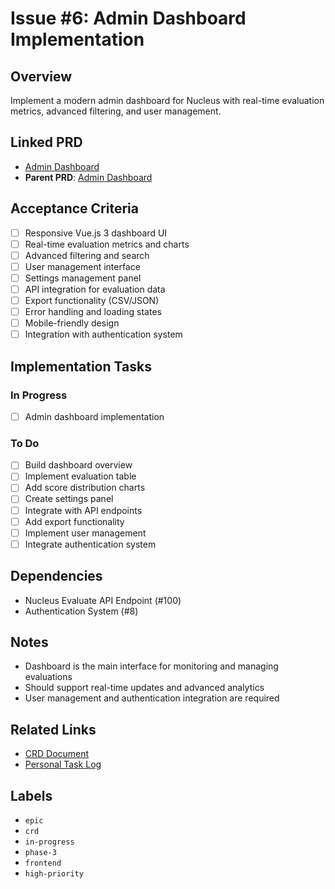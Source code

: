 # Issue #6: Admin Dashboard Implementation

## Overview
Implement a modern admin dashboard for Nucleus with real-time evaluation metrics, advanced filtering, and user management.

## Linked PRD
- [Admin Dashboard](../roadmap/product-requirements/PRD-admin-dashboard.md)
- **Parent PRD**: [Admin Dashboard](#3)

## Acceptance Criteria
- [ ] Responsive Vue.js 3 dashboard UI
- [ ] Real-time evaluation metrics and charts
- [ ] Advanced filtering and search
- [ ] User management interface
- [ ] Settings management panel
- [ ] API integration for evaluation data
- [ ] Export functionality (CSV/JSON)
- [ ] Error handling and loading states
- [ ] Mobile-friendly design
- [ ] Integration with authentication system

## Implementation Tasks
### In Progress
- [ ] Admin dashboard implementation

### To Do
- [ ] Build dashboard overview
- [ ] Implement evaluation table
- [ ] Add score distribution charts
- [ ] Create settings panel
- [ ] Integrate with API endpoints
- [ ] Add export functionality
- [ ] Implement user management
- [ ] Integrate authentication system

## Dependencies
- Nucleus Evaluate API Endpoint (#100)
- Authentication System (#8)

## Notes
- Dashboard is the main interface for monitoring and managing evaluations
- Should support real-time updates and advanced analytics
- User management and authentication integration are required

## Related Links
- [CRD Document](../roadmap/change-requests/CRD-admin-dashboard.md)
- [Personal Task Log](../tasks/personal/charl/tasklog-2025-07-05.md)

## Labels
- `epic`
- `crd`
- `in-progress`
- `phase-3`
- `frontend`
- `high-priority` 